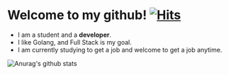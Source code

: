 # Welcome to my github! [![Hits](https://hits.seeyoufarm.com/api/count/incr/badge.svg?url=https%3A%2F%2Fgithub.com%2Fiseolin76&count_bg=%2379C83D&title_bg=%23555555&icon=&icon_color=%23E7E7E7&title=hits&edge_flat=false)](https://hits.seeyoufarm.com)

- I am a student and a **developer**.
- I like Golang, and Full Stack is my goal.
- I am currently studying to get a job and welcome to get a job anytime.

![Anurag's github stats](https://github-readme-stats.vercel.app/api?username=iseolin76&show_icons=true&theme=radical)
